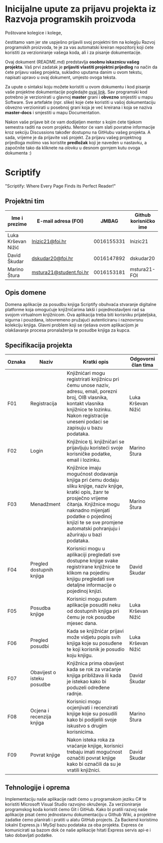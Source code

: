 # Inicijalne upute za prijavu projekta iz Razvoja programskih proizvoda

Poštovane kolegice i kolege, 

čestitamo vam jer ste uspješno prijavili svoj projektni tim na kolegiju Razvoj programskih proizvoda, te je za vas automatski kreiran repozitorij koji ćete koristiti za verzioniranje vašega koda, ali i za pisanje dokumentacije.

Ovaj dokument (README.md) predstavlja **osobnu iskaznicu vašeg projekta**. Vaš prvi zadatak je **prijaviti vlastiti projektni prijedlog** na način da ćete prijavu vašeg projekta, sukladno uputama danim u ovom tekstu, napisati upravo u ovaj dokument, umjesto ovoga teksta.

Za upute o sintaksi koju možete koristiti u ovom dokumentu i kod pisanje vaše projektne dokumentacije pogledajte [ovaj link](https://guides.github.com/features/mastering-markdown/).
Sav programski kod potrebno je verzionirati u glavnoj **master** grani i **obvezno** smjestiti u mapu Software. Sve artefakte (npr. slike) koje ćete koristiti u vašoj dokumentaciju obvezno verzionirati u posebnoj grani koja je već kreirana i koja se naziva **master-docs** i smjestiti u mapu Documentation.

Nakon vaše prijave bit će vam dodijeljen mentor s kojim ćete tijekom semestra raditi na ovom projektu. Mentor će vam slati povratne informacije kroz sekciju Discussions također dostupnu na GitHubu vašeg projekta. A sada, vrijeme je da prijavite vaš projekt. Za prijavu vašeg projektnog prijedloga molimo vas koristite **predložak** koji je naveden u nastavku, a započnite tako da kliknete na *olovku* u desnom gornjem kutu ovoga dokumenta :) 

# Scriptify
"Scriptify: Where Every Page Finds its Perfect Reader!"

## Projektni tim

Ime i prezime | E-mail adresa (FOI) | JMBAG | Github korisničko ime
------------  | ------------------- | ----- | ---------------------
Luka Krševan Nižić | lnizic21@foi.hr | 0016155331 | lnizic21
David Škudar | dskudar20@foi.hr | 0016147892 | dskudar20
Marino Štura | mstura21@student.foi.hr | 0016153181 | mstura21-FOI

## Opis domene
Domena aplikacije za posudbu knjiga Scriptify obuhvaća stvaranje digitalne platforme koja omogućuje knjižničarima lakši i pojednostavljeni rad sa svojom virtualnom knjižnicom. Ova aplikacija treba biti korisniku prijateljska, sigurna i pouzdana, istovremeno pružajući autenticiranu i raznovrsnu kolekciju knjiga. Glavni problem koji se rješava ovom aplikacijom je olakšavanje procesa pronalaženja te posudbe knjiga za kupca.

## Specifikacija projekta

Oznaka | Naziv | Kratki opis | Odgovorni član tima
------ | ----- | ----------- | -------------------
F01 | Registracija | Knjižnićari mogu registrirati knjižnicu pri čemu unose naziv, adresu, email, porezni broj, OIB vlasnika, kontakt vlasnika knjižnice te lozinku. Nakon registracije uneseni podaci se zapisuju u bazu podataka. | Luka Krševan Nižić
F02 | Login | Knjižnice tj. knjižničari se prijavljuju koristeći svoje korisničke podatke, email i lozinku.| Marino Štura
F03 | Menadžment | Knjižnice imaju mogućnost dodavanja knjiga pri ćemu dodaju sliku knjige, naziv knjige, kratki opis, žanr te prosječno vrijeme čitanja. Knjižnice mogu naknadno mijenjati podatke o pojedinoj knjizi te se sve promjene automatski pohranjuju i ažuriraju u bazi podataka. | Marino Štura
F04 | Pregled dostupnih knjiga | Korisnici mogu u aplikaciji pregledati sve dostupne knjige svake registrirane knjižnice te klikom na pojedinu knjigu pregledati sve detaljne informacije o pojedinoj knjizi. | David Škudar
F05 | Posudba knjige | Korisnici mogu putem aplikacije posuditi neku od dostupnih knjiga pri čemu je rok posudbe mjesec dana.  | Luka Krševan Nižić
F06 | Pregled posudbi | Kada se knjižnićar prijavi može vidjetu popis svih knjiga koje su posuđene te koji korisnik je posudio koju knjigu. | Luka Krševan Nižić
F07 | Obavijest o isteku posudbe | Knjižnica prima obavijest kada se rok za vraćanje knjiga približava ili kada je istekao kako bi poduzeli određene radnje. | David Škudar
F08 | Ocjena i recenzija knjiga | Korisnici mogu ocjenjivati i recenzirati knjige koje su posudili kako bi podijelili svoje iskustvo s drugim korisnicima. | Marino Štura
F09 | Povrat knjige | Nakon isteka roka za vraćanje knjige, korisnici trebaju imati mogućnost označiti povrat knjige kako bi označili da su je vratili knjižnici. | David Škudar
## Tehnologije i oprema
Implementaciju naše aplikacije radit ćemo u programskom jeziku C# te koristiti Microsoft Visual Studio razvojno okruženje. Za verzioniranje programskog koda koristit ćemo Git i GitHub. Kako bi pratili razvoj naše aplikacije pisat ćemo jednostavnu dokumentaciju u Github Wiki, a projektne zadatke ćemo planirati i pratiti u alatu GitHub projects. Za Backend koristimo lokalni Express.js i MySql bazu podataka za oba projekta. Express će komunicirati sa bazom dok će naše aplikacije hitati Express servis api-e i tako dobavljati podatke.

